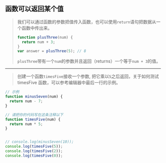 ## 函数可以返回某个值

> 我们可以通过函数的参数把值传入函数，也可以使用`return`语句把数据从一个函数中传出来。
>
> ```js
> function plusThree(num) {
> 	return num + 3;
> }
> var answer = plusThree(5); // 8
> ```
>
> `plusThree`带有一个`num`的参数并且返回（returns）一个等于`num + 3`的值。

---

> 创建一个函数`timesFive`接收一个参数, 把它乘以`5`之后返回，关于如何测试timesFive 函数，可以参考编辑器中最后一行的示例。

```js
// 示例
function minusSeven(num) {
  return num - 7;
}

// 请把你的代码写在这条注释以下
function timesFive(num) {
  return num * 5;
}


// console.log(minusSeven(10));
console.log(timesFive(5));
console.log(timesFive(2));
console.log(timesFive(0));
```

